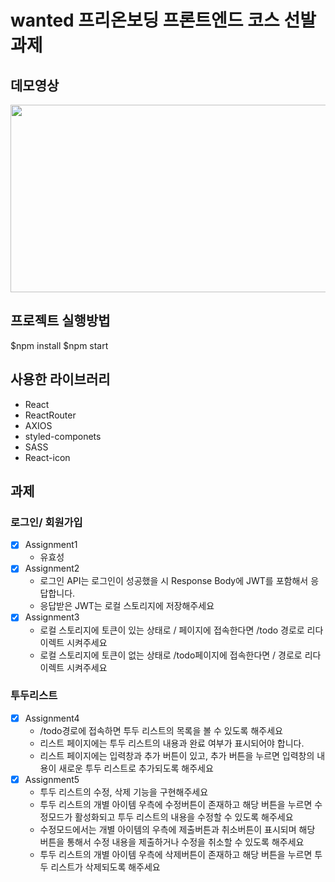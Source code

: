 # wanted 프리온보딩 프론트엔드 코스 선발 과제 

## 데모영상
<p align="center">
<img src="https://user-images.githubusercontent.com/96763714/195307920-f9fdae2e-a1b9-4c5f-afe6-b1d6af38aa4f.gif" width="600" height="300" >
</p>

## 프로젝트 실행방법 

$npm install
$npm start

## 사용한 라이브러리
- React 
- ReactRouter
- AXIOS
- styled-componets
- SASS
- React-icon

## 과제

### 로그인/ 회원가입
- [x] Assignment1
  *  유효성
- [x] Assignment2 
  * 로그인 API는 로그인이 성공했을 시 Response Body에 JWT를 포함해서 응답합니다.
  * 응답받은 JWT는 로컬 스토리지에 저장해주세요
- [x] Assignment3
  * 로컬 스토리지에 토큰이 있는 상태로 / 페이지에 접속한다면 /todo 경로로 리다이렉트 시켜주세요
  * 로컬 스토리지에 토큰이 없는 상태로 /todo페이지에 접속한다면 / 경로로 리다이렉트 시켜주세요
### 투두리스트 
- [x] Assignment4
  * /todo경로에 접속하면 투두 리스트의 목록을 볼 수 있도록 해주세요
  * 리스트 페이지에는 투두 리스트의 내용과 완료 여부가 표시되어야 합니다.
  * 리스트 페이지에는 입력창과 추가 버튼이 있고, 추가 버튼을 누르면 입력창의 내용이 새로운 투두 리스트로 추가되도록 해주세요
- [x] Assignment5
  * 투두 리스트의 수정, 삭제 기능을 구현해주세요
  * 투두 리스트의 개별 아이템 우측에 수정버튼이 존재하고 해당 버튼을 누르면 수정모드가 활성화되고 투두 리스트의 내용을 수정할 수 있도록 해주세요
  * 수정모드에서는 개별 아이템의 우측에 제출버튼과 취소버튼이 표시되며 해당 버튼을 통해서 수정 내용을 제출하거나 수정을 취소할 수 있도록 해주세요
  * 투두 리스트의 개별 아이템 우측에 삭제버튼이 존재하고 해당 버튼을 누르면 투두 리스트가 삭제되도록 해주세요
